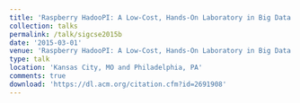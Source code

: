 ```yaml
---
title: 'Raspberry HadooPI: A Low-Cost, Hands-On Laboratory in Big Data and Analytics'
collection: talks
permalink: /talk/sigcse2015b
date: '2015-03-01'
venue: 'Raspberry HadooPI: A Low-Cost, Hands-On Laboratory in Big Data and Analytics. SIGCSE 2015 Poster with Ken Fox and Jeffrey L. Popyack. Kansas City, MO.  Also presented at Drexel University Research Day 2015'
type: talk
location: 'Kansas City, MO and Philadelphia, PA'
comments: true
download: 'https://dl.acm.org/citation.cfm?id=2691908'
---
```


